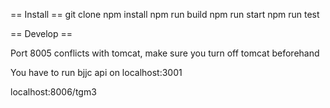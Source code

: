 
== Install ==
 git clone <your repo>
 npm install
 npm run build
 npm run start
 npm run test

== Develop ==

Port 8005 conflicts with tomcat, make sure you turn off tomcat beforehand

You have to run bjjc api on localhost:3001

localhost:8006/tgm3

